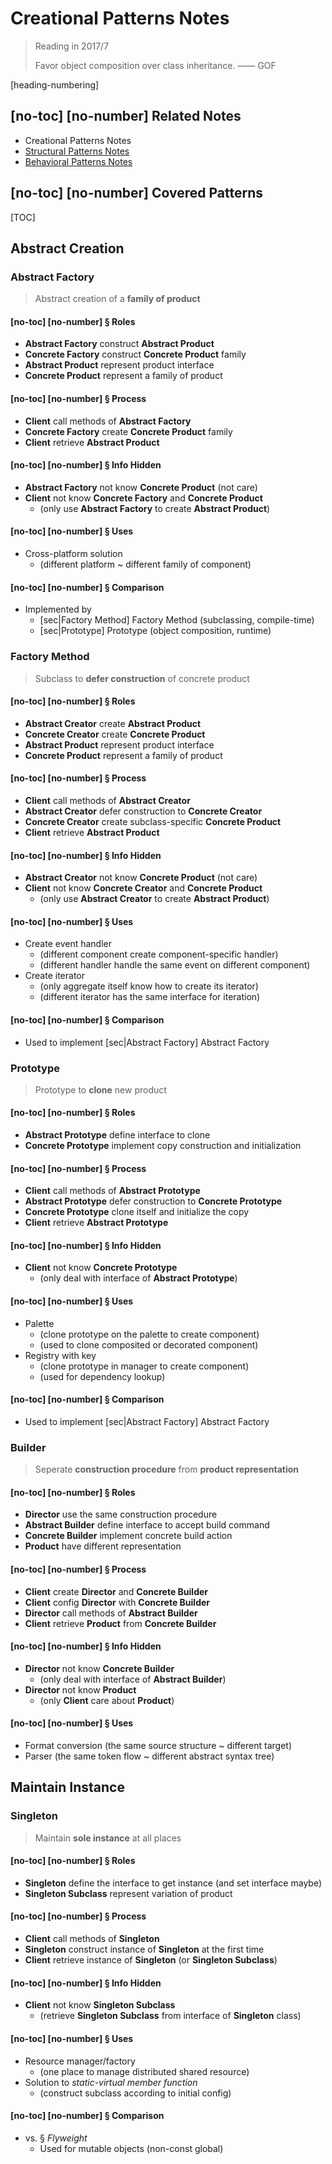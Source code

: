 ﻿# Creational Patterns Notes

> Reading in 2017/7
>
> Favor object composition over class inheritance. —— GOF

[heading-numbering]

## [no-toc] [no-number] Related Notes

- Creational Patterns Notes
- [Structural Patterns Notes](Design-Patterns-Notes-2.md)
- [Behavioral Patterns Notes](Design-Patterns-Notes-3.md)

## [no-toc] [no-number] Covered Patterns

[TOC]

## Abstract Creation

### Abstract Factory

> Abstract creation of a **family of product**

#### [no-toc] [no-number] &sect; Roles

- **Abstract Factory** construct **Abstract Product**
- **Concrete Factory** construct **Concrete Product** family
- **Abstract Product** represent product interface
- **Concrete Product** represent a family of product

#### [no-toc] [no-number] &sect; Process

- **Client** call methods of **Abstract Factory**
- **Concrete Factory** create **Concrete Product** family
- **Client** retrieve **Abstract Product**

#### [no-toc] [no-number] &sect; Info Hidden

- **Abstract Factory** not know **Concrete Product** (not care)
- **Client** not know **Concrete Factory** and **Concrete Product**
  - (only use **Abstract Factory** to create **Abstract Product**)

#### [no-toc] [no-number] &sect; Uses

- Cross-platform solution
  - (different platform ~ different family of component)

#### [no-toc] [no-number] &sect; Comparison

- Implemented by
  - [sec|Factory Method] Factory Method (subclassing, compile-time)
  - [sec|Prototype] Prototype (object composition, runtime)

### Factory Method

> Subclass to **defer construction** of concrete product

#### [no-toc] [no-number] &sect; Roles

- **Abstract Creator** create **Abstract Product**
- **Concrete Creator** create **Concrete Product**
- **Abstract Product** represent product interface
- **Concrete Product** represent a family of product

#### [no-toc] [no-number] &sect; Process

- **Client** call methods of **Abstract Creator**
- **Abstract Creator** defer construction to **Concrete Creator**
- **Concrete Creator** create subclass-specific **Concrete Product**
- **Client** retrieve **Abstract Product**

#### [no-toc] [no-number] &sect; Info Hidden

- **Abstract Creator** not know **Concrete Product** (not care)
- **Client** not know **Concrete Creator** and **Concrete Product**
  - (only use **Abstract Creator** to create **Abstract Product**)

#### [no-toc] [no-number] &sect; Uses

- Create event handler
  - (different component create component-specific handler)
  - (different handler handle the same event on different component)
- Create iterator
  - (only aggregate itself know how to create its iterator)
  - (different iterator has the same interface for iteration)

#### [no-toc] [no-number] &sect; Comparison

- Used to implement [sec|Abstract Factory] Abstract Factory

### Prototype

> Prototype to **clone** new product

#### [no-toc] [no-number] &sect; Roles

- **Abstract Prototype** define interface to clone
- **Concrete Prototype** implement copy construction and initialization

#### [no-toc] [no-number] &sect; Process

- **Client** call methods of **Abstract Prototype**
- **Abstract Prototype** defer construction to **Concrete Prototype**
- **Concrete Prototype** clone itself and initialize the copy
- **Client** retrieve **Abstract Prototype**

#### [no-toc] [no-number] &sect; Info Hidden

- **Client** not know **Concrete Prototype**
  -  (only deal with interface of **Abstract Prototype**)

#### [no-toc] [no-number] &sect; Uses

- Palette
  - (clone prototype on the palette to create component)
  - (used to clone composited or decorated component)
- Registry with key
  - (clone prototype in manager to create component)
  - (used for dependency lookup)

#### [no-toc] [no-number] &sect; Comparison

- Used to implement [sec|Abstract Factory] Abstract Factory

### Builder

> Seperate **construction procedure** from **product representation**

#### [no-toc] [no-number] &sect; Roles

- **Director** use the same construction procedure
- **Abstract Builder** define interface to accept build command
- **Concrete Builder** implement concrete build action
- **Product** have different representation

#### [no-toc] [no-number] &sect; Process

- **Client** create **Director** and **Concrete Builder**
- **Client** config **Director** with **Concrete Builder**
- **Director** call methods of **Abstract Builder**
- **Client** retrieve **Product** from **Concrete Builder**

#### [no-toc] [no-number] &sect; Info Hidden

- **Director** not know **Concrete Builder**
  - (only deal with interface of **Abstract Builder**)
- **Director** not know **Product**
  - (only **Client** care about **Product**)

#### [no-toc] [no-number] &sect; Uses

- Format conversion (the same source structure ~ different target)
- Parser (the same token flow ~ different abstract syntax tree)

## Maintain Instance

### Singleton

> Maintain **sole instance** at all places

#### [no-toc] [no-number] &sect; Roles

- **Singleton** define the interface to get instance (and set interface maybe)
- **Singleton Subclass** represent variation of product

#### [no-toc] [no-number] &sect; Process

- **Client** call methods of **Singleton**
- **Singleton** construct instance of **Singleton** at the first time
- **Client** retrieve instance of **Singleton** (or **Singleton Subclass**)

#### [no-toc] [no-number] &sect; Info Hidden

- **Client** not know **Singleton Subclass**
  - (retrieve **Singleton Subclass** from interface of **Singleton** class)

#### [no-toc] [no-number] &sect; Uses

- Resource manager/factory
  - (one place to manage distributed shared resource)
- Solution to _static-virtual member function_
  - (construct subclass according to initial config)

#### [no-toc] [no-number] &sect; Comparison

- vs. &sect; _Flyweight_
  - Used for mutable objects (non-const global)
